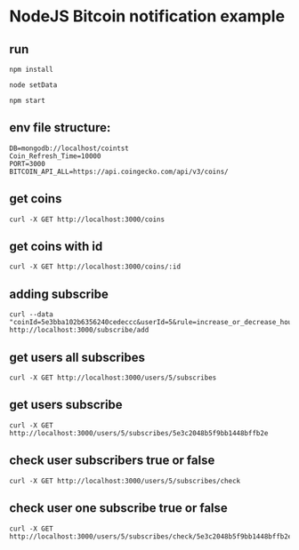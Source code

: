 # NodeJS Bitcoin notification example

## run
```
npm install

node setData
 
npm start
```

## env file structure:
```
DB=mongodb://localhost/cointst
Coin_Refresh_Time=10000
PORT=3000
BITCOIN_API_ALL=https://api.coingecko.com/api/v3/coins/
```
## get coins
```
curl -X GET http://localhost:3000/coins
```
## get coins with id
```
curl -X GET http://localhost:3000/coins/:id
```
## adding subscribe
```
curl --data "coinId=5e3bba102b6356240cedeccc&userId=5&rule=increase_or_decrease_hourly&rule_value=200" http://localhost:3000/subscribe/add
```
## get users all subscribes
```
curl -X GET http://localhost:3000/users/5/subscribes
```
## get users subscribe
```
curl -X GET http://localhost:3000/users/5/subscribes/5e3c2048b5f9bb1448bffb2e
```
## check user subscribers true or false
```
curl -X GET http://localhost:3000/users/5/subscribes/check
```

## check user one subscribe true or false
```
curl -X GET http://localhost:3000/users/5/subscribes/check/5e3c2048b5f9bb1448bffb2e
```
